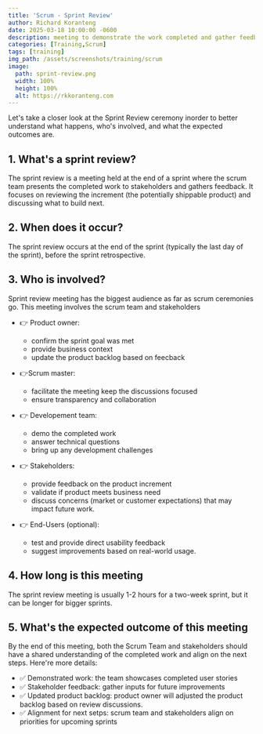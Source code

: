 ```yaml
---
title: 'Scrum - Sprint Review'
author: Richard Koranteng
date: 2025-03-18 10:00:00 -0600
description: meeting to demonstrate the work completed and gather feedback from stakeholders
categories: [Training,Scrum]
tags: [training]
img_path: /assets/screenshots/training/scrum
image:
  path: sprint-review.png
  width: 100%
  height: 100%
  alt: https://rkkoranteng.com
---
```


Let's take a closer look at the Sprint Review ceremony inorder to better understand what happens, who's involved, and what the expected outcomes are.

## 1. What's a sprint review?
The sprint review is a meeting held at the end of a sprint where the scrum team presents the completed work to stakeholders and gathers feedback. It focuses on reviewing the increment (the potentially shippable product) and discussing what to build next.

## 2. When does it occur?
The sprint review occurs at the end of the sprint (typically the last day of the sprint), before the sprint retrospective.

## 3. Who is involved?
Sprint review meeting has the biggest audience as far as scrum ceremonies go. This meeting involves the scrum team and stakeholders

- 👉 Product owner:
  - confirm the sprint goal was met
  - provide business context
  - update the product backlog based on feecback

- 👉Scrum master:
  - facilitate the meeting keep the discussions focused
  - ensure transparency and collaboration

- 👉 Developement team:
  - demo the completed work
  - answer technical questions
  - bring up any development challenges

- 👉 Stakeholders:
  - provide feedback on the product increment
  - validate if product meets business need
  - discuss concerns (market or customer expectations) that may impact future work.

- 👉 End-Users (optional):
  - test and provide direct usability feedback
  - suggest improvements based on real-world usage.
  
## 4. How long is this meeting
The sprint review meeting is usually 1-2 hours for a two-week sprint, but it can be longer for bigger sprints.

## 5. What's the expected outcome of this meeting
By the end of this meeting, both the Scrum Team and stakeholders should have a shared understanding of the completed work and align on the next steps. Here're more details:

- ✅ Demonstrated work: the team showcases completed user stories
- ✅ Stakeholder feedback: gather inputs for future improvements
- ✅ Updated product backlog: product owner will adjusted the product backlog based on review discussions.
- ✅ Alignment for next setps: scrum team and stakeholders align on priorities for upcoming sprints



